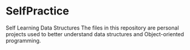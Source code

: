 # SelfPractice
Self Learning Data Structures
The files in this repository are personal projects used to better understand data structures and Object-oriented programming.
